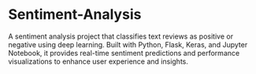 # Sentiment-Analysis
A sentiment analysis project that classifies text reviews as positive or negative using deep learning. Built with Python, Flask, Keras, and Jupyter Notebook, it provides real-time sentiment predictions and performance visualizations to enhance user experience and insights.
